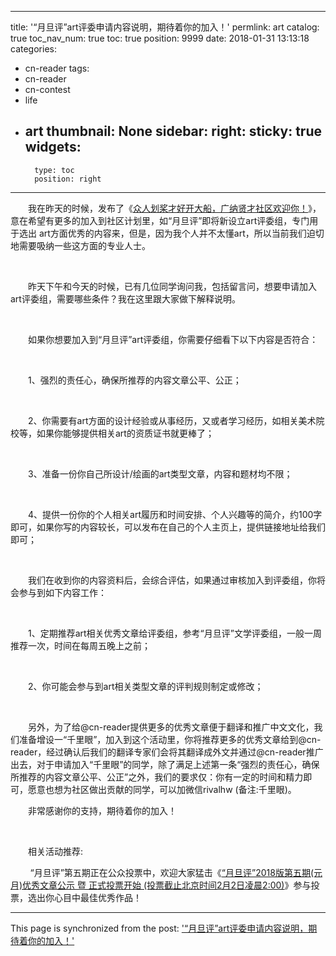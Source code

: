 
---
title: '“月旦评”art评委申请内容说明，期待着你的加入！'
permlink: art
catalog: true
toc_nav_num: true
toc: true
position: 9999
date: 2018-01-31 13:13:18
categories:
- cn-reader
tags:
- cn-reader
- cn-contest
- life
- art
thumbnail: None
sidebar:
    right:
        sticky: true
widgets:
    -
        type: toc
        position: right
---


<html>
<p>　　我在昨天的时候，发布了《<a href="https://steemit.com/cn-reader/@rivalhw/4lzy8z">众人划桨才好开大船，广纳贤才社区欢迎你！</a>》，意在希望有更多的加入到社区计划里，如“月旦评”即将新设立art评委组，专门用于选出 art方面优秀的内容来，但是，因为我个人并不太懂art，所以当前我们迫切地需要吸纳一些这方面的专业人士。</p>
<p><br></p>
<p>　　昨天下午和今天的时候，已有几位同学询问我，包括留言问，想要申请加入art评委组，需要哪些条件？我在这里跟大家做下解释说明。</p>
<p><br></p>
<p>　　如果你想要加入到“月旦评”art评委组，你需要仔细看下以下内容是否符合：</p>
<p><br></p>
<p>　　1、强烈的责任心，确保所推荐的内容文章公平、公正；</p>
<p><br></p>
<p>　　2、你需要有art方面的设计经验或从事经历，又或者学习经历，如相关美术院校等，如果你能够提供相关art的资质证书就更棒了；</p>
<p><br></p>
<p>　　3、准备一份你自己所设计/绘画的art类型文章，内容和题材均不限；</p>
<p><br></p>
<p>　　4、提供一份你的个人相关art履历和时间安排、个人兴趣等的简介，约100字即可，如果你写的内容较长，可以发布在自己的个人主页上，提供链接地址给我们即可；</p>
<p><br></p>
<p>　　我们在收到你的内容资料后，会综合评估，如果通过审核加入到评委组，你将会参与到如下内容工作：</p>
<p><br></p>
<p>　　1、定期推荐art相关优秀文章给评委组，参考“月旦评”文学评委组，一般一周推荐一次，时间在每周五晚上之前；</p>
<p><br></p>
<p>　　2、你可能会参与到art相关类型文章的评判规则制定或修改；</p>
<p><br></p>
<p>　　另外，为了给@cn-reader提供更多的优秀文章便于翻译和推广中文文化，我们准备增设一“千里眼”，加入到这个活动里，你将推荐更多的优秀文章给到@cn-reader，经过确认后我们的翻译专家们会将其翻译成外文并通过@cn-reader推广出去，对于申请加入“千里眼”的同学，除了满足上述第一条“强烈的责任心，确保所推荐的内容文章公平、公正”之外，我们的要求仅：你有一定的时间和精力即可，愿意也想为社区做出贡献的同学，可以加微信rivalhw (备注:千里眼)。</p>
<p>　　非常感谢你的支持，期待着你的加入！</p>
<p><br></p>
<p>　　相关活动推荐:</p>
<p>&nbsp;&nbsp;&nbsp;&nbsp;&nbsp;&nbsp;&nbsp;&nbsp;“月旦评”第五期正在公众投票中，欢迎大家猛击《<a href="https://steemit.com/cn-contest/@rivalhw/2018-cny-2-2-2-00">“月旦评”2018版第五期(元月)优秀文章公示 暨 正式投票开始 (投票截止北京时间2月2日凌晨2:00)</a>》参与投票，选出你心目中最佳优秀作品！&nbsp;</p>
</html>

- - -

This page is synchronized from the post: ['“月旦评”art评委申请内容说明，期待着你的加入！'](https://steemit.com/@rivalhw/art)
